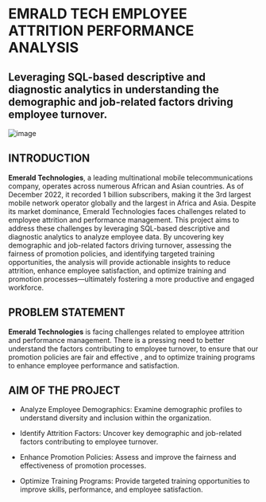 # EMRALD TECH EMPLOYEE ATTRITION PERFORMANCE ANALYSIS
## Leveraging SQL-based descriptive and diagnostic analytics in understanding the demographic and job-related factors driving employee turnover.
![image](https://github.com/user-attachments/assets/e8fcd740-02ee-4970-82a9-7d26ee312ac6)
## INTRODUCTION
**Emerald Technologies**, a leading multinational mobile telecommunications company, operates across numerous African and Asian countries. As of December 2022, it recorded 1 billion subscribers, making it the 3rd largest mobile network operator globally and the largest in Africa and Asia. Despite its market dominance, Emerald Technologies faces challenges related to employee attrition and performance management. This project aims to address these challenges by leveraging SQL-based descriptive and diagnostic analytics to analyze employee data. By uncovering key demographic and job-related factors driving turnover, assessing the fairness of promotion policies, and identifying targeted training opportunities, the analysis will provide actionable insights to reduce attrition, enhance employee satisfaction, and optimize training and promotion processes—ultimately fostering a more productive and engaged workforce.
## PROBLEM STATEMENT
**Emerald Technologies** is facing challenges  related to employee attrition and performance management. There is a pressing need to better understand the factors contributing to employee turnover, to ensure that our promotion policies are fair and effective , and to optimize training programs to enhance employee performance and satisfaction.
## AIM OF THE PROJECT
- Analyze Employee Demographics: Examine demographic profiles to understand diversity and inclusion within the organization.

- Identify Attrition Factors: Uncover key demographic and job-related factors contributing to employee turnover.

- Enhance Promotion Policies: Assess and improve the fairness and effectiveness of promotion processes.

- Optimize Training Programs: Provide targeted training opportunities to improve skills, performance, and employee satisfaction.
